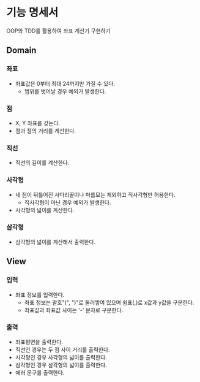 # 기능 명세서
OOP와 TDD를 활용하여 좌표 계산기 구현하기

## Domain
### 좌표
- 좌표값은 0부터 최대 24까지만 가질 수 있다.
  - 범위를 벗어날 경우 예외가 발생한다.

### 점
- X, Y 좌표를 갖는다.
- 점과 점의 거리를 계산한다.

### 직선
- 직선의 길이를 계산한다.

### 사각형
- 네 점이 뒤틀어진 사다리꼴이나 마름모는 제외하고 직사각형만 허용한다.
  - 직사각형이 아닌 경우 예외가 발생한다.
- 사각형의 넓이를 계산한다.

### 삼각형
- 삼각형의 넓이를 계산해서 출력한다.

## View
### 입력
- 좌표 정보를 입력한다.
  - 좌표 정보는 괄호"(", ")"로 둘러쌓여 있으며 쉼표(,)로 x값과 y값을 구분한다.
  - 좌표값과 좌표값 사이는 '-' 문자로 구분한다.

### 출력
- 좌표평면을 출력한다.
- 직선인 경우는 두 점 사이 거리를 출력한다.
- 사각형인 경우 사각형의 넓이를 출력한다.
- 삼각형인 경우 삼각형의 넓이를 출력한다.
- 에러 문구를 출력한다.